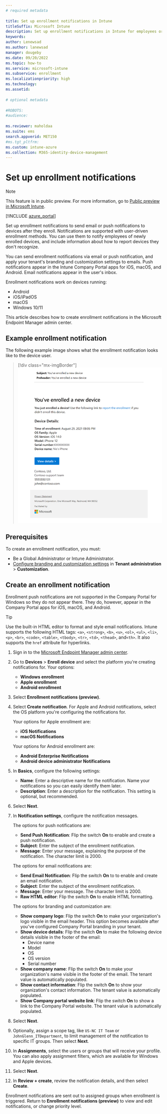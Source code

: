 ```yaml
---
# required metadata

title: Set up enrollment notifications in Intune
titleSuffix: Microsoft Intune
description: Set up enrollment notifications in Intune for employees or students. 
keywords:
author: Lenewsad
ms.author: lanewsad
manager: dougeby
ms.date: 09/20/2022
ms.topic: how-to
ms.service: microsoft-intune
ms.subservice: enrollment
ms.localizationpriority: high
ms.technology:
ms.assetid: 

# optional metadata

#ROBOTS:
#audience:

ms.reviewer: maholdaa  
ms.suite: ems
search.appverid: MET150
#ms.tgt_pltfrm:
ms.custom: intune-azure 
ms.collection: M365-identity-device-management
---
```


# Set up enrollment notifications   

> [!NOTE]
> This feature is in public preview. For more information, go to [Public preview in Microsoft Intune](../fundamentals/public-preview.md).  

[!INCLUDE [azure_portal](../includes/azure_portal.md)]

Set up enrollment notifications to send email or push notifications to devices after they enroll. Notifications are supported with user-driven enrollment methods. You can use them to notify employees of newly enrolled devices, and include information about how to report devices they don't recognize. 

You can send enrollment notifications via email or push notification, and apply your tenant's branding and customization settings to emails. Push notifications appear in the Intune Company Portal apps for iOS, macOS, and Android. Email notifications appear in the user's inbox.  

Enrollment notifications work on devices running:  

* Android  
* iOS/iPadOS
* macOS 
* Windows 10/11 

This article describes how to create enrollment notifications in the Microsoft Endpoint Manager admin center.  

## Example enrollment notification  
The following example image shows what the enrollment notification looks like to the device user.  

> [!div class="mx-imgBorder"] 
> ![Example image of an enrollment notification configured in Intune, notifying the recipient that a device named *Nia's iPhone" was enrolled, and includes HTML elements such as bolded font and a hyperlink, device details, contact information, and privacy statement.](./media/enrollment-notifications/enrollment-notification-message.png)  

## Prerequisites  
To create an enrollment notification, you must: 

* Be a Global Administrator or Intune Administrator. 
* [Configure branding and customization settings](../apps/company-portal-app.md) in **Tenant administration** > **Customization**. 

## Create an enrollment notification  

Enrollment push notifications are not supported in the Company Portal for Windows so they do not appear there. They do, however, appear in the Company Portal apps for iOS, macOS, and Android.  

> [!TIP]
> Use the built-in HTML editor to format and style email notifications. Intune supports the following HTML tags: `<a>`, `<strong>`, `<b>`, `<u>`, `<ol>`, `<ul>`, `<li>`, `<p>`, `<br>`, `<code>`, `<table>`, `<tbody>`, `<tr>`, `<td>`, `<thead>`, and`<th>`. It also supports the `href` attribute for hyperlinks.  

1. Sign in to the [Microsoft Endpoint Manager admin center](https://go.microsoft.com/fwlink/?linkid=2109431).  
2. Go to **Devices** > **Enroll device** and select the platform you're creating notifications for. Your options:  
   * **Windows enrollment**  
   * **Apple enrollment**  
   * **Android enrollment**    
3. Select **Enrollment notifications (preview)**.  
4. Select **Create notification**. For Apple and Android notifications, select the OS platform you're configuring the notifications for. 

    Your options for Apple enrollment are:  
      * **iOS Notifications**  
      * **macOS Notifications**  

   Your options for Android enrollment are:  
      * **Android Enterprise Notifications**  
      * **Android device administrator Notifications**  
5. In **Basics**, configure the following settings:  
    * **Name**: Enter a descriptive name for the notification. Name your notifications so you can easily identify them later.  
    * **Description**: Enter a description for the notification. This setting is optional, but recommended.  
6. Select **Next**.  
7. In **Notification settings**, configure the notification messages. 

    The options for push notifications are:  
    * **Send Push Notification**: Flip the switch **On** to enable and create a push notification.
    * **Subject**: Enter the subject of the enrollment notification.  
    * **Message**: Enter your message, explaining the purpose of the notification. The character limit is 2000.  

    The options for email notifications are:  
      * **Send Email Notification**: Flip the switch **On** to to enable and create an email notification.   
      * **Subject**: Enter the subject of the enrollment notification.  
      * **Message**: Enter your message. The character limit is 2000.  
      * **Raw HTML editor**: Flip the switch **On** to enable HTML formatting.  

    The options for branding and customization are:  

    * **Show company logo**: Flip the switch **On** to make your organization's logo visible in the email header. This option becomes available after you've configured Company Portal branding in your tenant.   
    * **Show device details**: Flip the switch **On** to make the following device details visible in the footer of the email:  
        * Device name  
        * Model  
        * OS  
        * OS version  
        * Serial number  
    * **Show company name**: Flip the switch **On** to make your organization's name visible in the footer of the email. The tenant value is automatically populated.  
    * **Show contact information**: Flip the switch **On** to show your organization's contact information. The tenant value is automatically populated.  
    * **Show Company portal website link**: Flip the switch **On** to show a link to the Company Portal website. The tenant value is automatically populated. 
8. Select **Next**. 
9. Optionally, assign a scope tag, like `US-NC IT Team` or `JohnGlenn_ITDepartment`, to limit management of the notification to specific IT groups. Then select **Next**.  
10. In **Assignments**, select the users or groups that will receive your profile. You can also apply assignment filters, which are available for Windows and Apple devices.   
11. Select **Next**. 
12. In **Review + create**, review the notification details, and then select **Create**.  

Enrollment notifications are sent out to assigned groups when enrollment is triggered. Return to **Enrollment notifications (preview)** to view and edit notifications, or change priority level. 
